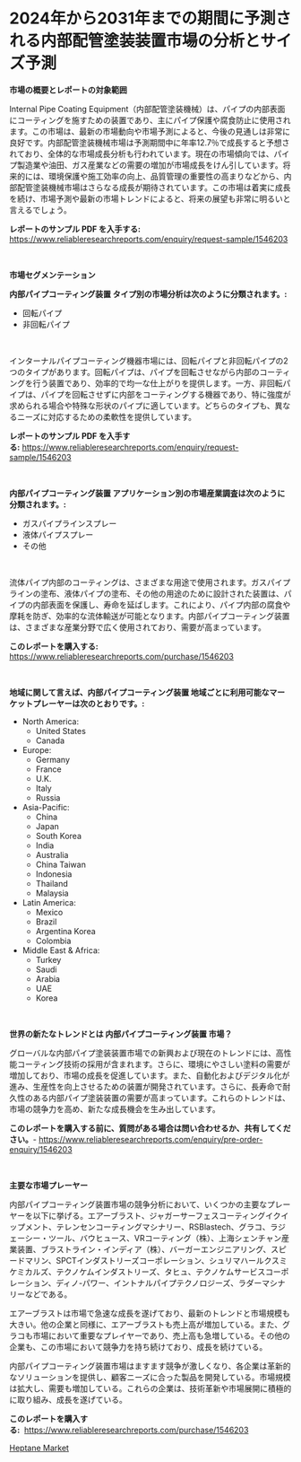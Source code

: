 <p><h1>2024年から2031年までの期間に予測される内部配管塗装装置市場の分析とサイズ予測</h1></p><p><strong>市場の概要とレポートの対象範囲</strong></p>
<p><p>Internal Pipe Coating Equipment（内部配管塗装機械）は、パイプの内部表面にコーティングを施すための装置であり、主にパイプ保護や腐食防止に使用されます。この市場は、最新の市場動向や市場予測によると、今後の見通しは非常に良好です。内部配管塗装機械市場は予測期間中に年率12.7％で成長すると予想されており、全体的な市場成長分析も行われています。現在の市場傾向では、パイプ製造業や油田、ガス産業などの需要の増加が市場成長をけん引しています。将来的には、環境保護や施工効率の向上、品質管理の重要性の高まりなどから、内部配管塗装機械市場はさらなる成長が期待されています。この市場は着実に成長を続け、市場予測や最新の市場トレンドによると、将来の展望も非常に明るいと言えるでしょう。</p></p>
<p><strong>レポートのサンプル PDF を入手する:</strong> <a href="https://www.reliableresearchreports.com/enquiry/request-sample/1546203">https://www.reliableresearchreports.com/enquiry/request-sample/1546203</a></p>
<p>&nbsp;</p>
<p><strong>市場セグメンテーション</strong></p>
<p><strong>内部パイプコーティング装置 タイプ別の市場分析は次のように分類されます。:</strong></p>
<p><ul><li>回転パイプ</li><li>非回転パイプ</li></ul></p>
<p>&nbsp;</p>
<p><p>インターナルパイプコーティング機器市場には、回転パイプと非回転パイプの2つのタイプがあります。回転パイプは、パイプを回転させながら内部のコーティングを行う装置であり、効率的で均一な仕上がりを提供します。一方、非回転パイプは、パイプを回転させずに内部をコーティングする機器であり、特に強度が求められる場合や特殊な形状のパイプに適しています。どちらのタイプも、異なるニーズに対応するための柔軟性を提供しています。</p></p>
<p><strong>レポートのサンプル PDF を入手する:</strong>&nbsp;<a href="https://www.reliableresearchreports.com/enquiry/request-sample/1546203">https://www.reliableresearchreports.com/enquiry/request-sample/1546203</a></p>
<p>&nbsp;</p>
<p><strong> 内部パイプコーティング装置 アプリケーション別の市場産業調査は次のように分類されます。:</strong></p>
<p><ul><li>ガスパイプラインスプレー</li><li>液体パイプスプレー</li><li>その他</li></ul></p>
<p>&nbsp;</p>
<p><p>流体パイプ内部のコーティングは、さまざまな用途で使用されます。ガスパイプラインの塗布、液体パイプの塗布、その他の用途のために設計された装置は、パイプの内部表面を保護し、寿命を延ばします。これにより、パイプ内部の腐食や摩耗を防ぎ、効率的な流体輸送が可能となります。内部パイプコーティング装置は、さまざまな産業分野で広く使用されており、需要が高まっています。</p></p>
<p><strong>このレポートを購入する:</strong>&nbsp; <a href="https://www.reliableresearchreports.com/purchase/1546203">https://www.reliableresearchreports.com/purchase/1546203</a></p>
<p>&nbsp;</p>
<p><strong>地域に関して言えば、内部パイプコーティング装置 地域ごとに利用可能なマーケットプレーヤーは次のとおりです。:</strong></p>
<p><ul>
    <li>
        North America:
        <ul>
            <li>United States</li>
            <li>Canada</li>
        </ul>
    </li>
    <li>
        Europe:
        <ul>
            <li>Germany</li>
            <li>France</li>
            <li>U.K.</li>
            <li>Italy</li>
            <li>Russia</li>
        </ul>
    </li>
    <li>
        Asia-Pacific:
        <ul>
            <li>China</li>
            <li>Japan</li>
            <li>South Korea</li>
            <li>India</li>
            <li>Australia</li>
            <li>China Taiwan</li>
            <li>Indonesia</li>
            <li>Thailand</li>
            <li>Malaysia</li>
        </ul>
    </li>
    <li>
        Latin America:
        <ul>
            <li>Mexico</li>
            <li>Brazil</li>
            <li>Argentina Korea</li>
            <li>Colombia</li>
        </ul>
    </li>
    <li>
        Middle East & Africa:
        <ul>
            <li>Turkey</li>
            <li>Saudi</li>
            <li>Arabia</li>
            <li>UAE</li>
            <li>Korea</li>
        </ul>
    </li>
    </ul></p>
<p>&nbsp;</p>
<p><strong>世界の新たなトレンドとは 内部パイプコーティング装置 市場？</strong></p>
<p><p>グローバルな内部パイプ塗装装置市場での新興および現在のトレンドには、高性能コーティング技術の採用が含まれます。さらに、環境にやさしい塗料の需要が増加しており、市場の成長を促進しています。また、自動化およびデジタル化が進み、生産性を向上させるための装置が開発されています。さらに、長寿命で耐久性のある内部パイプ塗装装置の需要が高まっています。これらのトレンドは、市場の競争力を高め、新たな成長機会を生み出しています。</p></p>
<p><strong>このレポートを購入する前に、質問がある場合は問い合わせるか、共有してください。</strong>- <a href="https://www.reliableresearchreports.com/enquiry/pre-order-enquiry/1546203">https://www.reliableresearchreports.com/enquiry/pre-order-enquiry/1546203</a></p>
<p>&nbsp;</p>
<p><strong>主要な市場プレーヤー</strong></p>
<p><p>内部パイプコーティング装置市場の競争分析において、いくつかの主要なプレーヤーを以下に挙げる。エアーブラスト、ジャガーサーフェスコーティングイクイップメント、テレンセンコーティングマシナリー、RSBlastech、グラコ、ラジェーシー・ツール、バウヒュース、VRコーティング（株）、上海シェンチャン産業装置、ブラストライン・インディア（株）、バーガーエンジニアリング、スピードマリン、SPCTインダストリーズコーポレーション、シュリマハールクスミケミカルズ、テクノケムインダストリーズ、タヒュ、テクノケムサービスコーポレーション、ディノ-パワー、イントナルパイプテクノロジーズ、ラダーマシナリーなどである。</p><p>エアーブラストは市場で急速な成長を遂げており、最新のトレンドと市場規模も大きい。他の企業と同様に、エアーブラストも売上高が増加している。また、グラコも市場において重要なプレイヤーであり、売上高も急増している。その他の企業も、この市場において競争力を持ち続けており、成長を続けている。</p><p>内部パイプコーティング装置市場はますます競争が激しくなり、各企業は革新的なソリューションを提供し、顧客ニーズに合った製品を開発している。市場規模は拡大し、需要も増加している。これらの企業は、技術革新や市場展開に積極的に取り組み、成長を遂げている。</p></p>
<p><strong>このレポートを購入する:</strong>&nbsp;&nbsp;<a href="https://www.reliableresearchreports.com/purchase/1546203">https://www.reliableresearchreports.com/purchase/1546203</a></p>
<p><p><a href="https://silk-columnist-571.notion.site/Heptane-Market-Research-Report-Forecasted-for-Period-from-2024-2031-by-Market-Type-Market-Applic-69801cbbc6fc4e58b3de0577954efaf9">Heptane Market</a></p></p>